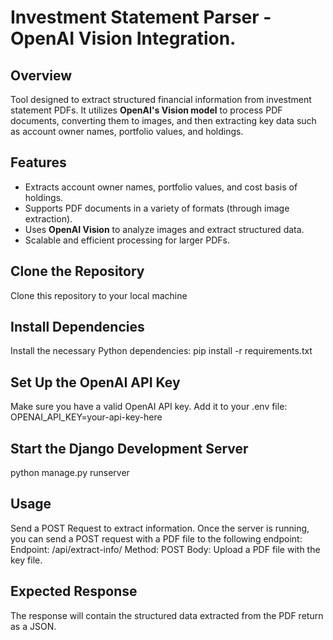 # Investment Statement Parser - OpenAI Vision Integration.

## Overview
Tool designed to extract structured financial information from investment statement PDFs. It utilizes **OpenAI's Vision model** to process PDF documents, converting them to images, and then extracting key data such as account owner names, portfolio values, and holdings.

## Features
- Extracts account owner names, portfolio values, and cost basis of holdings.
- Supports PDF documents in a variety of formats (through image extraction).
- Uses **OpenAI Vision** to analyze images and extract structured data.
- Scalable and efficient processing for larger PDFs.

## Clone the Repository
Clone this repository to your local machine

## Install Dependencies
Install the necessary Python dependencies:
pip install -r requirements.txt

## Set Up the OpenAI API Key
Make sure you have a valid OpenAI API key. Add it to your .env file:
OPENAI_API_KEY=your-api-key-here

## Start the Django Development Server
python manage.py runserver

## Usage
Send a POST Request to extract information.
Once the server is running, you can send a POST request with a PDF file to the following endpoint:
Endpoint: /api/extract-info/
Method: POST
Body: Upload a PDF file with the key file.

## Expected Response
The response will contain the structured data extracted from the PDF return as a JSON.
